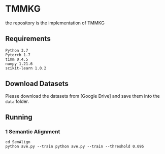 # TMMKG
the repository is the implementation of TMMKG
## Requirements
```
Python 3.7
Pytorch 1.7
timm 0.4.5
numpy 1.21.6
scikit-learn 1.0.2
```
## Download Datasets
Please download the datasets from [Google Drive] and save them into the `data` folder.
## Running
### 1 Semantic Alignment
```
cd SemAlign
python ave.py --train python ave.py --train --threshold 0.095
```
